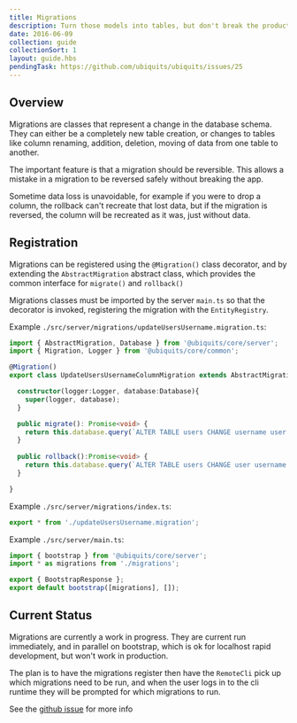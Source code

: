 ```yaml
---
title: Migrations
description: Turn those models into tables, but don't break the production database while you do that
date: 2016-06-09
collection: guide
collectionSort: 1
layout: guide.hbs
pendingTask: https://github.com/ubiquits/ubiquits/issues/25
---
```


## Overview
Migrations are classes that represent a change in the database schema. They can either be a completely new table creation,
or changes to tables like column renaming, addition, deletion, moving of data from one table to another.

The important feature is that a migration should be reversible. This allows a mistake in a migration to be reversed safely
without breaking the app.

Sometime data loss is unavoidable, for example if you were to drop a column, the rollback can't recreate that lost data,
but if the migration is reversed, the column will be recreated as it was, just without data.

## Registration
Migrations can be registered using the `@Migration()` class decorator, and by extending the `AbstractMigration` abstract
class, which provides the common interface for `migrate()` and `rollback()`

Migrations classes must be imported by the server `main.ts` so that the decorator is invoked, registering the migration
with the `EntityRegistry`.

Example `./src/server/migrations/updateUsersUsername.migration.ts`:
```typescript
import { AbstractMigration, Database } from '@ubiquits/core/server';
import { Migration, Logger } from '@ubiquits/core/common';

@Migration()
export class UpdateUsersUsernameColumnMigration extends AbstractMigration {

  constructor(logger:Logger, database:Database){
    super(logger, database);
  }

  public migrate(): Promise<void> {
    return this.database.query(`ALTER TABLE users CHANGE username user VARCHAR(6) NOT NULL  DEFAULT ''`);
  }
  
  public rollback():Promise<void> {
    return this.database.query(`ALTER TABLE users CHANGE user username VARCHAR(6) NOT NULL  DEFAULT ''`);
  }

}
```

Example `./src/server/migrations/index.ts`:
```typescript
export * from './updateUsersUsername.migration';
```

Example `./src/server/main.ts`:
```typescript
import { bootstrap } from '@ubiquits/core/server';
import * as migrations from './migrations';

export { BootstrapResponse };
export default bootstrap([migrations], []);

```

## Current Status
Migrations are currently a work in progress. They are current run immediately, and in parallel on bootstrap, which is ok for localhost
rapid development, but won't work in production.

The plan is to have the migrations register then have the `RemoteCli` pick up which migrations need to be run, and when
the user logs in to the cli runtime they will be prompted for which migrations to run.

See the [github issue](https://github.com/ubiquits/ubiquits/issues/25) for more info
